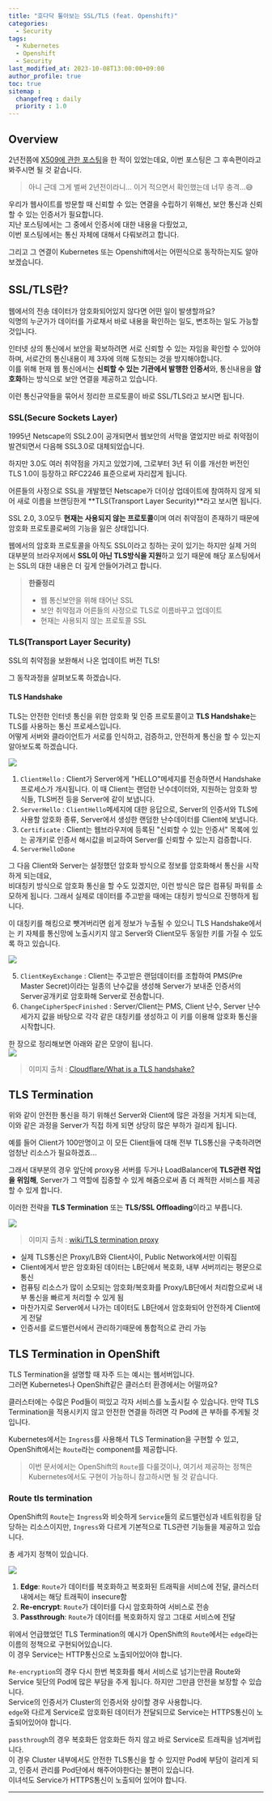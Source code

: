 ```yaml
---
title: "호다닥 톺아보는 SSL/TLS (feat. Openshift)"
categories: 
  - Security
tags:
  - Kubernetes
  - Openshift
  - Security
last_modified_at: 2023-10-08T13:00:00+09:00
author_profile: true
toc: true
sitemap :
  changefreq : daily
  priority : 1.0
---
```


## Overview
2년전쯤에 [X509에 관한 포스팅](https://gruuuuu.github.io/security/what-is-x509/)을 한 적이 있었는데요, 이번 포스팅은 그 후속편이라고 봐주시면 될 것 같습니다.  

>아니 근데 그게 벌써 2년전이라니... 이거 적으면서 확인했는데 너무 충격...😅  

우리가 웹사이트를 방문할 때 신뢰할 수 있는 연결을 수립하기 위해선, 보안 통신과 신뢰할 수 있는 인증서가 필요합니다.  
지난 포스팅에서는 그 중에서 인증서에 대한 내용을 다뤘었고,  
이번 포스팅에서는 통신 자체에 대해서 다뤄보려고 합니다.  

그리고 그 연결이 Kubernetes 또는 Openshift에서는 어떤식으로 동작하는지도 알아보겠습니다.  

## SSL/TLS란?

웹에서의 전송 데이터가 암호화되어있지 않다면 어떤 일이 발생할까요?  
익명의 누군가가 데이터를 가로채서 바로 내용을 확인하는 일도, 변조하는 일도 가능할 것입니다.  

인터넷 상의 통신에서 보안을 확보하려면 서로 신뢰할 수 있는 자임을 확인할 수 있어야 하며, 서로간의 통신내용이 제 3자에 의해 도청되는 것을 방지해야합니다.  
이를 위해 현재 웹 통신에서는 **신뢰할 수 있는 기관에서 발행한 인증서**와, 통신내용을 **암호화**하는 방식으로 보안 연결을 제공하고 있습니다.  

이런 통신규약들을 묶어서 정리한 프로토콜이 바로 SSL/TLS라고 보시면 됩니다.  

### SSL(Secure Sockets Layer)
1995년 Netscape의 SSL2.0이 공개되면서 웹보안의 서막을 열었지만 바로 취약점이 발견되면서 다음해 SSL3.0로 대체되었습니다.  

하지만 3.0도 여러 취약점을 가지고 있었기에, 그로부터 3년 뒤 이를 개선한 버전인 TLS 1.0이 등장하고 RFC2246 표준으로써 자리잡게 됩니다.   

어른들의 사정으로 SSL을 개발했던 Netscape가 더이상 업데이트에 참여하지 않게 되어 새로 이름을 브랜딩한게 **TLS(Transport Layer Security)**라고 보시면 됩니다.  

SSL 2.0, 3.0모두 **현재는 사용되지 않는 프로토콜**이며 여러 취약점이 존재하기 때문에 암호화 프로토콜로써의 기능을 잃은 상태입니다.   

웹에서의 암호화 프로토콜을 아직도 SSL이라고 칭하는 곳이 있기는 하지만 실제 거의 대부분의 브라우저에서 **SSL이 아닌 TLS방식을 지원**하고 있기 때문에 해당 포스팅에서는 SSL의 대한 내용은 더 깊게 안들어가려고 합니다.  

>**한줄정리**
>- 웹 통신보안을 위해 태어난 SSL
>- 보안 취약점과 어른들의 사정으로 TLS로 이름바꾸고 업데이트
>- 현재는 사용되지 않는 프로토콜 SSL

### TLS(Transport Layer Security)
SSL의 취약점을 보완해서 나온 업데이트 버전 TLS!  

그 동작과정을 살펴보도록 하겠습니다.  

#### TLS Handshake
TLS는 안전한 인터넷 통신을 위한 암호화 및 인증 프로토콜이고 **TLS Handshake**는 TLS를 사용하는 통신 프로세스입니다.  
어떻게 서버와 클라이언트가 서로를 인식하고, 검증하고, 안전하게 통신을 할 수 있는지 알아보도록 하겠습니다.  

![](https://raw.githubusercontent.com/GRuuuuu/hololy-img-repo/main/2023/2021-08-29-what-is-x509/14.png)  

1. `ClientHello` : Client가 Server에게 "HELLO"메세지를 전송하면서 Handshake 프로세스가 개시됩니다. 이 때 Client는 랜덤한 난수데이터와, 지원하는 암호화 방식들, TLS버전 등을 Server에 같이 보냅니다.  
2. `ServerHello` : `ClientHello`메세지에 대한 응답으로, Server의 인증서와 TLS에 사용할 암호화 종류, Server에서 생성한 랜덤한 난수데이터를 Client에 보냅니다.  
3. `Certificate` : Client는 웹브라우저에 등록된 "신뢰할 수 있는 인증서" 목록에 있는 공개키로 인증서 해시값을 비교하여 Server를 신뢰할 수 있는지 검증합니다.  
4. `ServerHelloDone`

그 다음 Client와 Server는 설정했던 암호화 방식으로 정보를 암호화해서 통신을 시작하게 되는데요,  
비대칭키 방식으로 암호화 통신을 할 수도 있겠지만, 이런 방식은 많은 컴퓨팅 파워를 소모하게 됩니다. 그래서 실제로 데이터를 주고받을 때에는 대칭키 방식으로 진행하게 됩니다.  

이 대칭키를 해킹으로 뺏겨버리면 쉽게 정보가 누출될 수 있으니 TLS Handshake에서는 키 자체를 통신망에 노출시키지 않고 Server와 Client모두 동일한 키를 가질 수 있도록 하고 있습니다.  

![](https://raw.githubusercontent.com/GRuuuuu/hololy-img-repo/main/2023/2021-08-29-what-is-x509/15.png)   

5. `ClientKeyExchange` : Client는 주고받은 랜덤데이터를 조합하여 PMS(Pre Master Secret)이라는 일종의 난수값을 생성해 Server가 보내준 인증서의 Server공개키로 암호화해 Server로 전송합니다.  
6. `ChangeCipherSpecFinished` : Server/Client는 PMS, Client 난수, Server 난수 세가지 값을 바탕으로 각각 같은 대칭키를 생성하고 이 키를 이용해 암호화 통신을 시작합니다.  

한 장으로 정리해보면 아래와 같은 모양이 됩니다.  
![](https://raw.githubusercontent.com/GRuuuuu/hololy-img-repo/main/2023/2023-10-08-tls-termination/1.png)  
> 이미지 출처 : [Cloudflare/What is a TLS handshake?](https://www.cloudflare.com/learning/ssl/what-happens-in-a-tls-handshake/)  


## TLS Termination
위와 같이 안전한 통신을 하기 위해선 Server와 Client에 많은 과정을 거치게 되는데, 이와 같은 과정을 Server가 직접 하게 되면 상당히 많은 부하가 걸리게 됩니다.  

예를 들어 Client가 100만명이고 이 모든 Client들에 대해 전부 TLS통신을 구축하려면 엄청난 리소스가 필요하겠죠...  

그래서 대부분의 경우 앞단에 proxy용 서버를 두거나 LoadBalancer에 **TLS관련 작업을 위임해**, Server가 그 역할에 집중할 수 있게 해줌으로써 좀 더 쾌적한 서비스를 제공할 수 있게 합니다.  

이러한 전략을 **TLS Termination** 또는 **TLS/SSL Offloading**이라고 부릅니다.  

![](https://raw.githubusercontent.com/GRuuuuu/hololy-img-repo/main/2023/2023-10-08-tls-termination/2.png)   
> 이미지 출처 : [wiki/TLS termination proxy](https://en.wikipedia.org/wiki/TLS_termination_proxy)   

- 실제 TLS통신은 Proxy/LB와 Client사이, Public Network에서만 이뤄짐
- Client에게서 받은 암호화된 데이터는 LB단에서 복호화, 내부 서버끼리는 평문으로 통신
- 컴퓨팅 리소스가 많이 소모되는 암호화/복호화를 Proxy/LB단에서 처리함으로써 내부 통신을 빠르게 처리할 수 있게 됨
- 마찬가지로 Server에서 나가는 데이터도 LB단에서 암호화되어 안전하게 Client에게 전달
- 인증서를 로드밸런서에서 관리하기때문에 통합적으로 관리 가능


## TLS Termination in OpenShift
TLS Termination을 설명할 때 자주 드는 예시는 웹서버입니다.  
그러면 Kubernetes나 OpenShift같은 클러스터 환경에서는 어떨까요?  

클러스터에는 수많은 Pod들이 떠있고 각자 서비스를 노출시킬 수 있습니다. 만약 TLS Termination을 적용시키지 않고 안전한 연결을 하려면 각 Pod에 큰 부하를 주게될 것입니다.  

Kubernetes에서는 `Ingress`를 사용해서 TLS Termination을 구현할 수 있고,  
OpenShift에서는 `Route`라는 component를 제공합니다.  

>이번 문서에서는 OpenShift의 `Route`를 다룰것이나, 여기서 제공하는 정책은 Kubernetes에서도 구현이 가능하니 참고하시면 될 것 같습니다.  

### Route tls termination
OpenShift의 `Route`는 `Ingress`와 비슷하게 `Service`들의 로드밸런싱과 네트워킹을 담당하는 리소스이지만, `Ingress`와 다르게 기본적으로 TLS관련 기능들을 제공하고 있습니다.  

총 세가지 정책이 있습니다.  

![](https://raw.githubusercontent.com/GRuuuuu/hololy-img-repo/main/2023/2023-10-08-tls-termination/3.png)    

1. **Edge**: `Route`가 데이터를 복호화하고 복호화된 트래픽을 서비스에 전달, 클러스터 내에서는 해당 트래픽이 insecure함
2. **Re-encrypt**: `Route`가 데이터를 다시 암호화하여 서비스로 전송   
3. **Passthrough**: `Route`가 데이터를 복호화하지 않고 그대로 서비스에 전달  

위에서 언급했었던 TLS Termination의 예시가 OpenShift의 `Route`에서는 `edge`라는 이름의 정책으로 구현되어있습니다.  
이 경우 Service는 HTTP통신으로 노출되어있어야 합니다.  

`Re-encryption`의 경우 다시 한번 복호화를 해서 서비스로 넘기는만큼 Route와 Service 뒷단의 Pod에 많은 부담을 주게 됩니다. 하지만 그만큼 안전을 보장할 수 있습니다.  
Service의 인증서가 Cluster의 인증서와 상이할 경우 사용합니다.  
`edge`와 다르게 Service로 암호화된 데이터가 전달되므로 Service는 HTTPS통신이 노출되어있어야 합니다.  

`passthrough`의 경우 복호화든 암호화든 하지 않고 바로 Service로 트래픽을 넘겨버립니다.  
이 경우 Cluster 내부에서도 안전한 TLS통신을 할 수 있지만 Pod에 부담이 걸리게 되고, 인증서 관리를 Pod단에서 해주어야한다는 불편이 있습니다.  
이녀석도 Service가 HTTPS통신이 노출되어 있어야 합니다.  

----